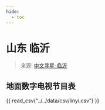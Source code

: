 ```yaml
---
hide:
  - toc
---
```


# 山东 临沂

> 来源: [中文寻星-临沂](http://dtmb.saoing.com/linyi.htm)

## 地面数字电视节目表

{{ read_csv("../../data/csv/linyi.csv") }}
